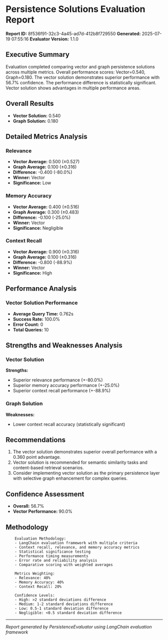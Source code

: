 # Persistence Solutions Evaluation Report
**Report ID:** 8f536f91-32c3-4a45-ad7d-412b8f729550
**Generated:** 2025-07-19 07:55:16
**Evaluator Version:** 1.1.0

## Executive Summary
Evaluation completed comparing vector and graph persistence solutions across multiple metrics. Overall performance scores: Vector=0.540, Graph=0.180. The vector solution demonstrates superior performance with 56.7% confidence. The performance difference is statistically significant. Vector solution shows advantages in multiple performance areas.

## Overall Results
- **Vector Solution:** 0.540
- **Graph Solution:** 0.180

## Detailed Metrics Analysis

### Relevance
- **Vector Average:** 0.500 (±0.527)
- **Graph Average:** 0.100 (±0.316)
- **Difference:** -0.400 (-80.0%)
- **Winner:** Vector
- **Significance:** Low

### Memory Accuracy
- **Vector Average:** 0.400 (±0.516)
- **Graph Average:** 0.300 (±0.483)
- **Difference:** -0.100 (-25.0%)
- **Winner:** Vector
- **Significance:** Negligible

### Context Recall
- **Vector Average:** 0.900 (±0.316)
- **Graph Average:** 0.100 (±0.316)
- **Difference:** -0.800 (-88.9%)
- **Winner:** Vector
- **Significance:** High

## Performance Analysis

### Vector Solution Performance
- **Average Query Time:** 0.762s
- **Success Rate:** 100.0%
- **Error Count:** 0
- **Total Queries:** 10

## Strengths and Weaknesses Analysis

### Vector Solution

**Strengths:**
- Superior relevance performance (+-80.0%)
- Superior memory accuracy performance (+-25.0%)
- Superior context recall performance (+-88.9%)

### Graph Solution

**Weaknesses:**
- Lower context recall accuracy (statistically significant)

## Recommendations

1. The vector solution demonstrates superior overall performance with a 0.360 point advantage.
2. Vector solution is recommended for semantic similarity tasks and content-based retrieval scenarios.
3. Consider implementing vector solution as the primary persistence layer with selective graph enhancement for complex queries.

## Confidence Assessment

- **Overall:** 56.7%
- **Vector Performance:** 90.0%

## Methodology

        Evaluation Methodology:
        - LangChain evaluation framework with multiple criteria
        - Context recall, relevance, and memory accuracy metrics
        - Statistical significance testing
        - Performance timing measurements
        - Error rate and reliability analysis
        - Comparative scoring with weighted averages
        
        Metrics Weighting:
        - Relevance: 40%
        - Memory Accuracy: 40% 
        - Context Recall: 20%
        
        Confidence Levels:
        - High: >2 standard deviations difference
        - Medium: 1-2 standard deviations difference
        - Low: 0.5-1 standard deviation difference
        - Negligible: <0.5 standard deviation difference
        

---
*Report generated by PersistenceEvaluator using LangChain evaluation framework*